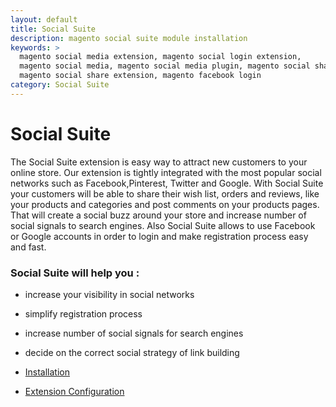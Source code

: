 ```yaml
---
layout: default
title: Social Suite
description: magento social suite module installation
keywords: >
  magento social media extension, magento social login extension,
  magento social media, magento social media plugin, magento social share,
  magento social share extension, magento facebook login
category: Social Suite
---
```


# Social Suite

The Social Suite extension is easy way to attract new customers to your online store.
Our extension is tightly integrated with the most popular social networks such
as Facebook,Pinterest, Twitter and Google. With Social Suite your customers will
be able to share their wish list, orders and reviews, like your products and
categories and post comments on your products pages. That will create a social
buzz around your store and increase number of social signals to search engines.
Also Social Suite allows to use Facebook or Google accounts in order to login
and make registration process easy and fast.

### Social Suite will help you :

-   increase your visibility in social networks
-   simplify registration process
-   increase number of social signals for search engines
-   decide on the correct social strategy of link building


- [Installation](installation/)
- [Extension Configuration](extension-configuration/)
